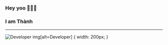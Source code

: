 ### Hey yoo 👋👋👋

### I am **Thành**
---
![Developer](https://user-images.githubusercontent.com/37551474/113611467-3a567d80-9657-11eb-862b-b07b4f105c6f.gif)
img[alt=Developer] { width: 200px; }



<!--
**DaiThanh97/DaiThanh97** is a ✨ _special_ ✨ repository because its `README.md` (this file) appears on your GitHub profile.

Here are some ideas to get you started:

- 🔭 I’m currently working on ...
- 🌱 I’m currently learning ...
- 👯 I’m looking to collaborate on ...
- 🤔 I’m looking for help with ...
- 💬 Ask me about ...
- 📫 How to reach me: ...
- 😄 Pronouns: ...
- ⚡ Fun fact: ...
-->

